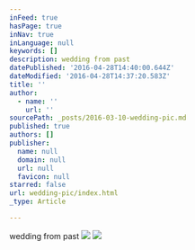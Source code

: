 ```yaml
---
inFeed: true
hasPage: true
inNav: true
inLanguage: null
keywords: []
description: wedding from past
datePublished: '2016-04-28T14:40:00.644Z'
dateModified: '2016-04-28T14:37:20.583Z'
title: ''
author:
  - name: ''
    url: ''
sourcePath: _posts/2016-03-10-wedding-pic.md
published: true
authors: []
publisher:
  name: null
  domain: null
  url: null
  favicon: null
starred: false
url: wedding-pic/index.html
_type: Article

---
```

wedding from past
![](https://s3-us-west-2.amazonaws.com/the-grid-img/p/6fdbcc9b00e859eed960e0f84d4d81fd2eba596c.jpg)
![](https://s3-us-west-2.amazonaws.com/the-grid-img/p/db0788415ba223b0b5610a69e722ac3a350571c5.jpg)